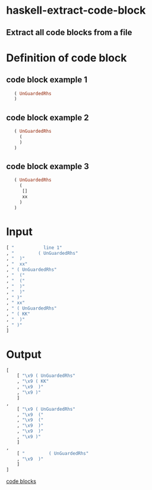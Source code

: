 # haskell-extract-code-block
## Extract all code blocks from a file

# Definition of code block
## code block example 1
``` haskell
   ( UnGuardedRhs
   )
```

## code block example 2
``` haskell
   ( UnGuardedRhs
     (
	 )
   )
```
## code block example 3
``` haskell
   ( UnGuardedRhs
     (
	  []
	  xx
	 )
   )
```
# Input

``` haskell
[ "           line 1"
, "         ( UnGuardedRhs"
, "  )"
, "  xx"
, " ( UnGuardedRhs"
, "  ("
, "  ("
, "  )"
, "  )"
, " )"
, " xx"
, " ( UnGuardedRhs"
, " ( KK"
, "  )"
, " )"
]
```
# Output
``` haskell
[
    [ "\x9 ( UnGuardedRhs"
    , "\x9 ( KK"
    , "\x9  )"
    , "\x9 )"
    ]
,
    [ "\x9 ( UnGuardedRhs"
    , "\x9  ("
    , "\x9  ("
    , "\x9  )"
    , "\x9  )"
    , "\x9 )"
    ]
,
    [ "         ( UnGuardedRhs"
    , "\x9  )"
    ]
]
```

[code blocks](http://xfido.com/image/extract_code_block.png)
